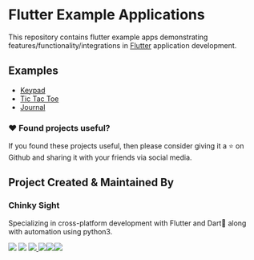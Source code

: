 # Flutter Example Applications

This repository contains flutter example apps demonstrating features/functionality/integrations in [Flutter](https://flutter.dev/) application development.

## Examples
* [Keypad](https://github.com/chinkysight/Flutter-Example-Applications/tree/master/keypad)
* [Tic Tac Toe](https://github.com/chinkysight/Flutter-Example-Applications/tree/master/tic_tac_toe)
* [Journal](https://github.com/chinkysight/Flutter-Example-Applications/tree/master/Journal)

### :heart: Found projects useful?

If you found these projects useful, then please consider giving it a :star: on Github and sharing it with your friends via social media.

## Project Created & Maintained By

### Chinky Sight

Specializing in cross-platform development with Flutter and Dart🎯 along with automation using python3.

<a href="https://play.google.com/store/apps/developer?id=Chinky+Sight"><img src="https://img.icons8.com/clouds/65/000000/google-play.png"/></a> 
<a href="https://twitter.com/ChinkySight"><img src="https://img.icons8.com/cute-clipart/64/000000/twitter.png"/></a>
<a href="https://www.facebook.com/chinkysight19"><img src="https://img.icons8.com/cute-clipart/64/000000/facebook-new.png"/>
<a href="https://www.instagram.com/chinkysight/"><img src="https://img.icons8.com/cute-clipart/64/000000/instagram-new.png"/></a><a href="https://stackoverflow.com/users/13023928/chinky-sight?tab=profile"><img src="https://img.icons8.com/color/64/000000/stackoverflow.png"/></a><a href="https://chinkysight.home.blog/"><img src="https://img.icons8.com/clouds/64/000000/domain.png"/></a>


